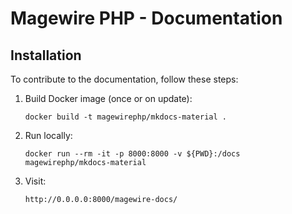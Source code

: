 # Magewire PHP - Documentation

## Installation

To contribute to the documentation, follow these steps:

1. Build Docker image (once or on update):
   ```shell
   docker build -t magewirephp/mkdocs-material .
   ```
   
2. Run locally:
   ```shell
   docker run --rm -it -p 8000:8000 -v ${PWD}:/docs magewirephp/mkdocs-material
   ```
   
3. Visit:
   ```shell
   http://0.0.0.0:8000/magewire-docs/
   ```
